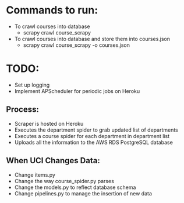 # Commands to run:
- To crawl courses into database
  - scrapy crawl course_scrapy  
- To crawl courses into database and store them into courses.json
  - scrapy crawl course_scrapy -o courses.json

# TODO:
- Set up logging
- Implement APScheduler for periodic jobs on Heroku
  
## Process:
- Scraper is hosted on Heroku
- Executes the department spider to grab updated list of departments
- Executes a course spider for each department in department list
- Uploads all the information to the AWS RDS PostgreSQL database

## When UCI Changes Data:
- Change items.py
- Change the way course_spider.py parses
- Change the models.py to reflect database schema
- Change pipelines.py to manage the insertion of new data
